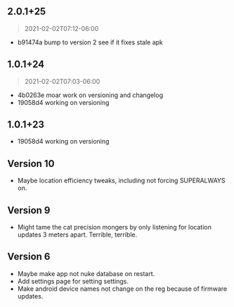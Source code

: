 ## 2.0.1+25
> 2021-02-02T07:12-06:00

- b91474a bump to version 2 see if it fixes stale apk


## 1.0.1+24
> 2021-02-02T07:03-06:00

- 4b0263e moar work on versioning and changelog
- 19058d4 working on versioning


## 1.0.1+23
- 19058d4 working on versioning

## Version 10

- Maybe location efficiency tweaks, including not forcing SUPERALWAYS on.

## Version 9

- Might tame the cat precision mongers by only listening for location updates 3 meters apart. Terrible, terrible.

## Version 6

- Maybe make app not nuke database on restart.
- Add settings page for setting settings.
- Make android device names not change on the reg because of firmware updates.
